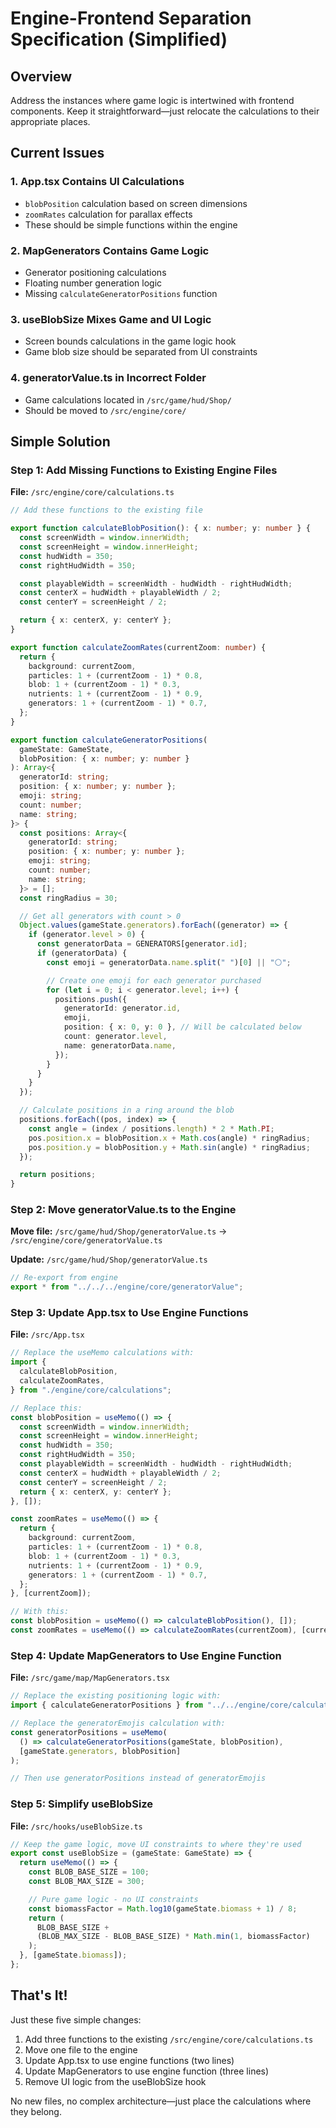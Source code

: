 # Engine-Frontend Separation Specification (Simplified)

## Overview

Address the instances where game logic is intertwined with frontend components. Keep it straightforward—just relocate the calculations to their appropriate places.

## Current Issues

### 1. App.tsx Contains UI Calculations

- `blobPosition` calculation based on screen dimensions
- `zoomRates` calculation for parallax effects
- These should be simple functions within the engine

### 2. MapGenerators Contains Game Logic

- Generator positioning calculations
- Floating number generation logic
- Missing `calculateGeneratorPositions` function

### 3. useBlobSize Mixes Game and UI Logic

- Screen bounds calculations in the game logic hook
- Game blob size should be separated from UI constraints

### 4. generatorValue.ts in Incorrect Folder

- Game calculations located in `/src/game/hud/Shop/`
- Should be moved to `/src/engine/core/`

## Simple Solution

### Step 1: Add Missing Functions to Existing Engine Files

**File:** `/src/engine/core/calculations.ts`

```typescript
// Add these functions to the existing file

export function calculateBlobPosition(): { x: number; y: number } {
  const screenWidth = window.innerWidth;
  const screenHeight = window.innerHeight;
  const hudWidth = 350;
  const rightHudWidth = 350;

  const playableWidth = screenWidth - hudWidth - rightHudWidth;
  const centerX = hudWidth + playableWidth / 2;
  const centerY = screenHeight / 2;

  return { x: centerX, y: centerY };
}

export function calculateZoomRates(currentZoom: number) {
  return {
    background: currentZoom,
    particles: 1 + (currentZoom - 1) * 0.8,
    blob: 1 + (currentZoom - 1) * 0.3,
    nutrients: 1 + (currentZoom - 1) * 0.9,
    generators: 1 + (currentZoom - 1) * 0.7,
  };
}

export function calculateGeneratorPositions(
  gameState: GameState,
  blobPosition: { x: number; y: number }
): Array<{
  generatorId: string;
  position: { x: number; y: number };
  emoji: string;
  count: number;
  name: string;
}> {
  const positions: Array<{
    generatorId: string;
    position: { x: number; y: number };
    emoji: string;
    count: number;
    name: string;
  }> = [];
  const ringRadius = 30;

  // Get all generators with count > 0
  Object.values(gameState.generators).forEach((generator) => {
    if (generator.level > 0) {
      const generatorData = GENERATORS[generator.id];
      if (generatorData) {
        const emoji = generatorData.name.split(" ")[0] || "⚪";

        // Create one emoji for each generator purchased
        for (let i = 0; i < generator.level; i++) {
          positions.push({
            generatorId: generator.id,
            emoji,
            position: { x: 0, y: 0 }, // Will be calculated below
            count: generator.level,
            name: generatorData.name,
          });
        }
      }
    }
  });

  // Calculate positions in a ring around the blob
  positions.forEach((pos, index) => {
    const angle = (index / positions.length) * 2 * Math.PI;
    pos.position.x = blobPosition.x + Math.cos(angle) * ringRadius;
    pos.position.y = blobPosition.y + Math.sin(angle) * ringRadius;
  });

  return positions;
}
```

### Step 2: Move generatorValue.ts to the Engine

**Move file:** `/src/game/hud/Shop/generatorValue.ts` → `/src/engine/core/generatorValue.ts`

**Update:** `/src/game/hud/Shop/generatorValue.ts`

```typescript
// Re-export from engine
export * from "../../../engine/core/generatorValue";
```

### Step 3: Update App.tsx to Use Engine Functions

**File:** `/src/App.tsx`

```typescript
// Replace the useMemo calculations with:
import {
  calculateBlobPosition,
  calculateZoomRates,
} from "./engine/core/calculations";

// Replace this:
const blobPosition = useMemo(() => {
  const screenWidth = window.innerWidth;
  const screenHeight = window.innerHeight;
  const hudWidth = 350;
  const rightHudWidth = 350;
  const playableWidth = screenWidth - hudWidth - rightHudWidth;
  const centerX = hudWidth + playableWidth / 2;
  const centerY = screenHeight / 2;
  return { x: centerX, y: centerY };
}, []);

const zoomRates = useMemo(() => {
  return {
    background: currentZoom,
    particles: 1 + (currentZoom - 1) * 0.8,
    blob: 1 + (currentZoom - 1) * 0.3,
    nutrients: 1 + (currentZoom - 1) * 0.9,
    generators: 1 + (currentZoom - 1) * 0.7,
  };
}, [currentZoom]);

// With this:
const blobPosition = useMemo(() => calculateBlobPosition(), []);
const zoomRates = useMemo(() => calculateZoomRates(currentZoom), [currentZoom]);
```

### Step 4: Update MapGenerators to Use Engine Function

**File:** `/src/game/map/MapGenerators.tsx`

```typescript
// Replace the existing positioning logic with:
import { calculateGeneratorPositions } from "../../engine/core/calculations";

// Replace the generatorEmojis calculation with:
const generatorPositions = useMemo(
  () => calculateGeneratorPositions(gameState, blobPosition),
  [gameState.generators, blobPosition]
);

// Then use generatorPositions instead of generatorEmojis
```

### Step 5: Simplify useBlobSize

**File:** `/src/hooks/useBlobSize.ts`

```typescript
// Keep the game logic, move UI constraints to where they're used
export const useBlobSize = (gameState: GameState) => {
  return useMemo(() => {
    const BLOB_BASE_SIZE = 100;
    const BLOB_MAX_SIZE = 300;

    // Pure game logic - no UI constraints
    const biomassFactor = Math.log10(gameState.biomass + 1) / 8;
    return (
      BLOB_BASE_SIZE +
      (BLOB_MAX_SIZE - BLOB_BASE_SIZE) * Math.min(1, biomassFactor)
    );
  }, [gameState.biomass]);
};
```

## That's It!

Just these five simple changes:

1. Add three functions to the existing `/src/engine/core/calculations.ts`
2. Move one file to the engine
3. Update App.tsx to use engine functions (two lines)
4. Update MapGenerators to use engine function (three lines)
5. Remove UI logic from the useBlobSize hook

No new files, no complex architecture—just place the calculations where they belong.
